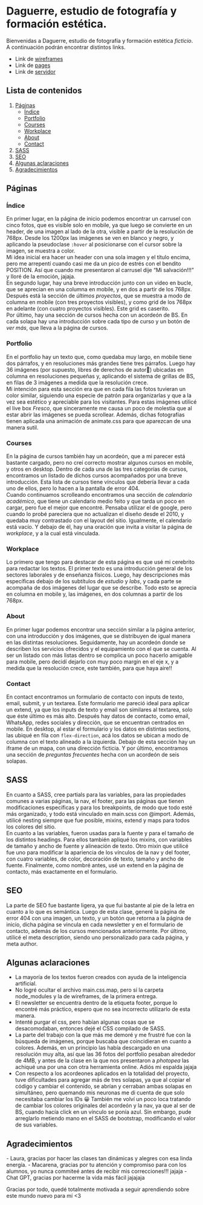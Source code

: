 # Daguerre, estudio de fotografía y formación estética.

Bienvenidas a Daguerre, estudio de fotografía y formación estética *ficticio*.  
A continuación podrán encontrar distintos links.  
- Link de [wireframes](https://drive.google.com/file/d/1RXgLptg6L6-x99ZQXYBniLrKhmlS9Bik/view?usp=sharing)
- Link de [pages](https://rnadiaceline.github.io/PF-Ruiz/)
- Link de [servidor](https://pf-ruiz.vercel.app/)


## Lista de contenidos
1. <a href="#paginas">Páginas</a>
    - <a href="#index">Índice</a>
    - <a href="#portfolio">Portfolio</a>
    - <a href="#courses">Courses</a> 
    - <a href="#workplace">Workplace</a> 
    - <a href="#about">About</a>
    - <a href="#contact">Contact</a>
2. <a href="#sass">SASS</a>
3. <a href="#seo">SEO</a>
4. <a href="#aclaraciones">Algunas aclaraciones</a>
5. <a href="#agradecimientos">Agradecimientos</a>

<h2 id="paginas">Páginas</h2>

<h3 id="index">Índice</h3>

En primer lugar, en la página de inicio podemos encontrar un carrusel con cinco fotos, que es visible solo en mobile, ya que luego se convierte en un header, de una imagen al lado de la otra, visible a partir de la resolución de 768px. Desde los 1200px las imágenes se ven en blanco y negro, y aplicando la pseudoclase `:hover` al posicionarse con el cursor sobre la imagen, se muestra a color.  
Mi idea inicial era hacer un header con una sola imagen y el título encima, pero me arrepentí cuando casi me da un pico de estrés con el bendito POSITION. Así que cuando me presentaron al carrusel dije “Mi salvación!!!” y lloré de la emoción, jajaja.  
En segundo lugar, hay una breve introducción junto con un video en bucle, que se aprecian en una columna en mobile, y en dos a partir de los 768px. Después está la sección de *últimos proyectos*, que se muestra a modo de columna en mobile (con tres proyectos visibles), y como grid de los 768px en adelante (con cuatro proyectos visibles). Este grid es caserito.  
Por último, hay una sección de cursos hecha con un acordeón de BS. En cada solapa hay una introducción sobre cada tipo de curso y un botón de *ver más*, que lleva a la página de cursos. 

<h3 id="portfolio">Portfolio</h3>

En el portfolio hay un texto que, como quedaba muy largo, en mobile tiene dos párrafos, y en resoluciones más grandes tiene tres párrafos. Luego hay 36 imágenes (por supuesto, libres de derechos de autor👀) ubicadas en columna en resoluciones pequeñas y, aplicando el sistema de grillas de BS, en filas de 3 imágenes a medida que la resolución crece.   
Mi intención para esta sección era que en cada fila las fotos tuvieran un color similar, siguiendo una especie de patrón para organizarlas y que a la vez sea estético y apreciable para los visitantes. Para estas imágenes utilicé el live box *Fresco*, que sinceramente me causa un poco de molestia que al estar abrir las imágenes se pueda scrollear. Además, dichas fotografías tienen aplicada una animación de animate.css para que aparezcan de una manera sutil.   

<h3 id="courses">Courses</h3>

En la página de cursos también hay un acordeón, que a mi parecer está bastante cargado, pero no creí correcto mostrar algunos cursos en mobile, y otros en desktop. Dentro de cada una de las tres categorías de cursos, encontramos un listado de dichos cursos acompañados por una breve introducción. Esta lista de cursos tiene vínculos que debería llevar a cada uno de ellos, pero lo hacen a la pantalla de error 404.   
Cuando continuamos scrolleando encontramos una sección de *calendario académico*, que tiene un calendario medio feito y que tarda un poco en cargar, pero fue el mejor que encontré. Pensaba utilizar el de google, pero cuando lo probé pareciera que no actualizan el diseño desde el 2010, y quedaba muy contrastado con el layout del sitio. Igualmente, el calendario está vacío. Y debajo de él, hay una oración que invita a visitar la página de *workplace*, y a la cual está vinculada. 


<h3 id="workplace">Workplace</h3>

Lo primero que tengo para destacar de esta página es que usé mi cerebrito para redactar los textos. El primer texto es una introducción general de los sectores laborales y de enseñanza físicos. Luego, hay descripciones más específicas debajo de los subtítulos de *estudio* y *labs*, y cada parte se acompaña de dos imágenes del lugar que se describe. Todo esto se aprecia en columna en mobile y, las imágenes, en dos columnas a partir de los 768px.

<h3 id="about">About</h3>

En primer lugar podemos encontrar una sección similar a la página anterior, con una introducción y dos imágenes, que se distribuyen de igual manera en las distintas resoluciones. Seguidamente, hay un acordeón donde se describen los servicios ofrecidos y el equipamiento con el que se cuenta. Al ser un listado con más listas dentro se complica un poco hacerlo amigable para mobile, pero decidí dejarlo con muy poco margin en el eje x, y a medida que la resolución crece, este también, para que haya aire!!

<h3 id="contact">Contact</h3>

En contact encontramos un formulario de contacto con inputs de texto, email, submit, y un textarea. Este formulario me pareció ideal para aplicar un extend, ya que los inputs de texto y email son similares al textarea, solo que éste último es más alto. Después hay datos de contacto, como email, WhatsApp, redes sociales y dirección, que se encuentran centrados en mobile. En desktop, al estar el formulario y los datos en distintas sections, las ubiqué en fila con `flex-direction`, acá los datos se ubican a modo de columna con el texto alineado a la izquierda. Debajo de esta sección hay un iframe de un mapa, con una dirección ficticia. Y por último, encontramos una sección de *preguntas frecuentes* hecha con un acordeón de seis solapas.

<h2 id="sass">SASS</h2>

En cuanto a SASS, cree partials para las variables, para las propiedades comunes a varias páginas, la nav, el footer, para las páginas que tienen modificaciones específicas y para los breakpoints, de modo que todo esté más organizado, y todo está vinculado en main.scss con @import. Además, utilicé nesting siempre que fue posible, mixins, extend y maps para todos los colores del sitio.  
En cuanto a las variables, fueron usadas para la fuente y para el tamaño de los distintos headings. Para ellos también apliqué los mixins, con variables de tamaño y ancho de fuente y alineación de texto. Otro mixin que utilicé fue uno para modificar la apariencia de los vínculos de la nav y del footer, con cuatro variables, de color, decoración de texto, tamaño y ancho de fuente. Finalmente, como nombré antes, usé un extend en la página de contacto, más exactamente en el formulario.  

<h2 id="seo">SEO</h2>

La parte de SEO fue bastante ligera, ya que fui bastante al pie de la letra en cuanto a lo que es semántica. Luego de esta clase, generé la página de error 404 con una imagen, un texto, y un botón que retorna a la página de inicio, dicha página se vincula en cada newsletter y en el formulario de contacto, además de los cursos mencionados anteriormente. Por último, utilicé el meta description, siendo uno personalizado para cada página, y meta author.

<h2 id="aclaraciones">Algunas aclaraciones</h2>

- La mayoría de los textos fueron creados con ayuda de la inteligencia artificial.
- No logré ocultar el archivo main.css.map, pero sí la carpeta node_modules y la de wireframes, de la primera entrega.
- El newsletter se encuentra dentro de la etiqueta footer, porque lo encontré más práctico, espero que no sea incorrecto utilizarlo de esta manera.
- Intenté purgar el css, pero habían algunas cosas que se desacomodaban, entonces dejé el CSS compilado de SASS.
- La parte del trabajo con la que más me demoré y me frustré fue con la búsqueda de imágenes, porque buscaba que coincidieran en cuanto a colores. Además, en un principio las había descargado en una resolución muy alta, así que las 36 fotos del portfolio pesaban alrededor de 4MB, y antes de la clase en la que nos presentaron a *photopea* las achiqué una por una con otra herramienta online. Adiós mi espalda jajaja  
- Con respecto a los acordeones aplicados en la totalidad del proyecto, tuve dificultades para agregar más de tres solapas, ya que al copiar el código y cambiar el contenido, se abrían y cerraban ambas solapas en simultáneo, pero quemando mis neuronas me di cuenta de que solo necesitaba cambiar los IDs 😀 También me volví un poco loca tratando de cambiar los colores originales del acordeón y  la nav, ya que al ser de BS, cuando hacía click en un vínculo se ponía azul. Sin embargo, pude arreglarlo metiendo mano en el SASS de bootstrap, modificando el valor de sus variables. 

<h2 id="agradecimientos">Agradecimientos</h2>
- Laura, gracias por hacer las clases tan dinámicas y alegres con esa linda energía.   
- Macarena, gracias por tu atención y compromiso para con los alumnos, yo nunca commiteé antes de recibir mis correcciones!!! jajaja   
- Chat GPT, gracias por hacerme la vida más fácil jajajaja  
  
Gracias por todo, quedé totalmente motivada a seguir aprendiendo sobre este mundo nuevo para mí <3 
